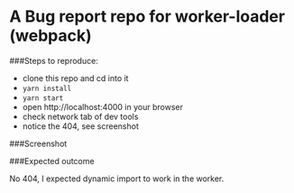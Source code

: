 A Bug report repo for worker-loader (webpack)
=======================

###Steps to reproduce:

- clone this repo and cd into it
- `yarn install`
- `yarn start`
- open http://localhost:4000 in your browser
- check network tab of dev tools
- notice the 404, see screenshot

###Screenshot

###Expected outcome

No 404, I expected dynamic import to work in the worker.
